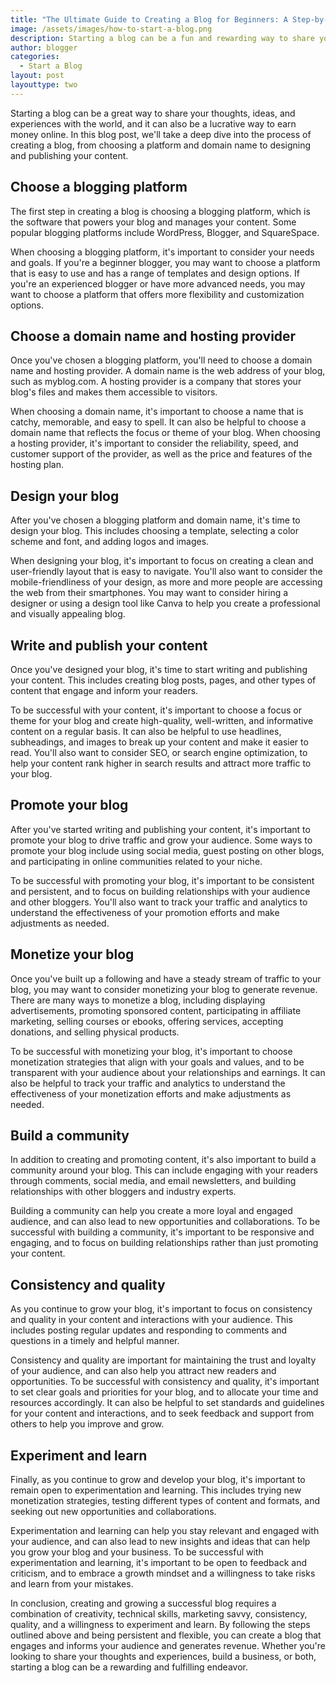 ```yaml
---
title: "The Ultimate Guide to Creating a Blog for Beginners: A Step-by-Step Guide"
image: /assets/images/how-to-start-a-blog.png
description: Starting a blog can be a fun and rewarding way to share your thoughts, ideas, and experiences with the world. Whether you're an aspiring writer, an expert in your field, or just looking for a creative outlet, a blog can be a great platform for expressing yourself and connecting with others.
author: blogger
categories:
  - Start a Blog
layout: post
layouttype: two
---
```


Starting a blog can be a great way to share your thoughts, ideas, and experiences with the world, and it can also be a lucrative way to earn money online. In this blog post, we'll take a deep dive into the process of creating a blog, from choosing a platform and domain name to designing and publishing your content.

## Choose a blogging platform

The first step in creating a blog is choosing a blogging platform, which is the software that powers your blog and manages your content. Some popular blogging platforms include WordPress, Blogger, and SquareSpace.

When choosing a blogging platform, it's important to consider your needs and goals. If you're a beginner blogger, you may want to choose a platform that is easy to use and has a range of templates and design options. If you're an experienced blogger or have more advanced needs, you may want to choose a platform that offers more flexibility and customization options.

## Choose a domain name and hosting provider

Once you've chosen a blogging platform, you'll need to choose a domain name and hosting provider. A domain name is the web address of your blog, such as myblog.com. A hosting provider is a company that stores your blog's files and makes them accessible to visitors.

When choosing a domain name, it's important to choose a name that is catchy, memorable, and easy to spell. It can also be helpful to choose a domain name that reflects the focus or theme of your blog. When choosing a hosting provider, it's important to consider the reliability, speed, and customer support of the provider, as well as the price and features of the hosting plan.

## Design your blog

After you've chosen a blogging platform and domain name, it's time to design your blog. This includes choosing a template, selecting a color scheme and font, and adding logos and images.

When designing your blog, it's important to focus on creating a clean and user-friendly layout that is easy to navigate. You'll also want to consider the mobile-friendliness of your design, as more and more people are accessing the web from their smartphones. You may want to consider hiring a designer or using a design tool like Canva to help you create a professional and visually appealing blog.

## Write and publish your content

Once you've designed your blog, it's time to start writing and publishing your content. This includes creating blog posts, pages, and other types of content that engage and inform your readers.

To be successful with your content, it's important to choose a focus or theme for your blog and create high-quality, well-written, and informative content on a regular basis. It can also be helpful to use headlines, subheadings, and images to break up your content and make it easier to read. You'll also want to consider SEO, or search engine optimization, to help your content rank higher in search results and attract more traffic to your blog.

## Promote your blog

After you've started writing and publishing your content, it's important to promote your blog to drive traffic and grow your audience. Some ways to promote your blog include using social media, guest posting on other blogs, and participating in online communities related to your niche.

To be successful with promoting your blog, it's important to be consistent and persistent, and to focus on building relationships with your audience and other bloggers. You'll also want to track your traffic and analytics to understand the effectiveness of your promotion efforts and make adjustments as needed.

## Monetize your blog

Once you've built up a following and have a steady stream of traffic to your blog, you may want to consider monetizing your blog to generate revenue. There are many ways to monetize a blog, including displaying advertisements, promoting sponsored content, participating in affiliate marketing, selling courses or ebooks, offering services, accepting donations, and selling physical products.

To be successful with monetizing your blog, it's important to choose monetization strategies that align with your goals and values, and to be transparent with your audience about your relationships and earnings. It can also be helpful to track your traffic and analytics to understand the effectiveness of your monetization efforts and make adjustments as needed.

## Build a community

In addition to creating and promoting content, it's also important to build a community around your blog. This can include engaging with your readers through comments, social media, and email newsletters, and building relationships with other bloggers and industry experts.

Building a community can help you create a more loyal and engaged audience, and can also lead to new opportunities and collaborations. To be successful with building a community, it's important to be responsive and engaging, and to focus on building relationships rather than just promoting your content.

## Consistency and quality

As you continue to grow your blog, it's important to focus on consistency and quality in your content and interactions with your audience. This includes posting regular updates and responding to comments and questions in a timely and helpful manner.

Consistency and quality are important for maintaining the trust and loyalty of your audience, and can also help you attract new readers and opportunities. To be successful with consistency and quality, it's important to set clear goals and priorities for your blog, and to allocate your time and resources accordingly. It can also be helpful to set standards and guidelines for your content and interactions, and to seek feedback and support from others to help you improve and grow.

## Experiment and learn

Finally, as you continue to grow and develop your blog, it's important to remain open to experimentation and learning. This includes trying new monetization strategies, testing different types of content and formats, and seeking out new opportunities and collaborations.

Experimentation and learning can help you stay relevant and engaged with your audience, and can also lead to new insights and ideas that can help you grow your blog and your business. To be successful with experimentation and learning, it's important to be open to feedback and criticism, and to embrace a growth mindset and a willingness to take risks and learn from your mistakes.

In conclusion, creating and growing a successful blog requires a combination of creativity, technical skills, marketing savvy, consistency, quality, and a willingness to experiment and learn. By following the steps outlined above and being persistent and flexible, you can create a blog that engages and informs your audience and generates revenue. Whether you're looking to share your thoughts and experiences, build a business, or both, starting a blog can be a rewarding and fulfilling endeavor.
